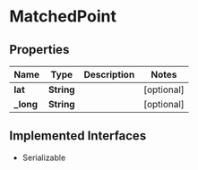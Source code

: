 

# MatchedPoint

## Properties

Name | Type | Description | Notes
------------ | ------------- | ------------- | -------------
**lat** | **String** |  |  [optional]
**_long** | **String** |  |  [optional]


## Implemented Interfaces

* Serializable


